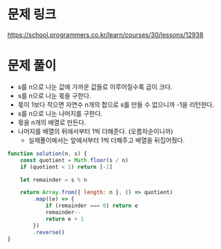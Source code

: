 # 문제 링크

https://school.programmers.co.kr/learn/courses/30/lessons/12938

# 문제 풀이

- s를 n으로 나눈 값에 가까운 값들로 이루어질수록 곱이 크다.
- s를 n으로 나눈 몫을 구한다.
- 몫이 1보다 작으면 자연수 n개의 합으로 s를 만들 수 없으니까 -1을 리턴한다.
- s를 n으로 나눈 나머지를 구한다.
- 몫을 n개의 배열로 만든다.
- 나머지를 배열의 뒤에서부터 1씩 더해준다. (오름차순이니까)
    - 실제풀이에서는 앞에서부터 1씩 더해주고 배열을 뒤집어줬다.

```javascript
function solution(n, s) {
    const quotient = Math.floor(s / n)
    if (quotient < 1) return [-1]

    let remainder = s % n

    return Array.from({ length: n }, () => quotient)
        .map((e) => {
            if (remainder === 0) return e
            remainder--
            return e + 1
        })
        .reverse()
}
```